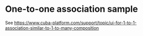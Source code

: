 # One-to-one association sample

See https://www.cuba-platform.com/support/topic/ui-for-1-to-1-association-similar-to-1-to-many-composition
